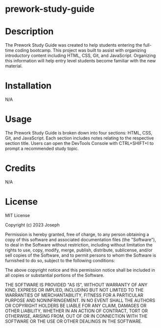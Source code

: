 # prework-study-guide

# Description
The Prework Study Guide was created to help students entering the full-time coding bootcamp. This project was built to assist with organizing introductory content including HTML, CSS, Git, and JavaScript. Organizing this information will help entry level students become familiar with the new material.

# Installation
 N/A

# Usage
The Prework Study Guide is broken down into four sections: HTML, CSS, Git, and JavaScript. Each section includes notes relating to the respective section title. Users can open the DevTools Console with CTRL+SHIFT+I to prompt a recommended study topic.

 # Credits
 N/A

# License
 MIT License

 Copyright (c) 2023 Joseph

 Permission is hereby granted, free of charge, to any person obtaining a copy of this software and associated documentation files (the "Software"), to deal in the Software without restriction, including without limitation the rights to use, copy, modify, merge, publish, distribute, sublicense, and/or sell copies of the Software, and to permit persons to whom the Software is furnished to do so, subject to the following conditions:

 The above copyright notice and this permission notice shall be included in all copies or substantial portions of the Software.

 THE SOFTWARE IS PROVIDED "AS IS", WITHOUT WARRANTY OF ANY KIND, EXPRESS OR IMPLIED, INCLUDING BUT NOT LIMITED TO THE WARRANTIES OF MERCHANTABILITY, FITNESS FOR A PARTICULAR PURPOSE AND NONINFRINGEMENT. IN NO EVENT SHALL THE AUTHORS OR COPYRIGHT HOLDERS BE LIABLE FOR ANY CLAIM, DAMAGES OR OTHER LIABILITY, WHETHER IN AN ACTION OF CONTRACT, TORT OR OTHERWISE, ARISING FROM, OUT OF OR IN CONNECTION WITH THE SOFTWARE OR THE USE OR OTHER DEALINGS IN THE SOFTWARE.
